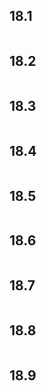 
## 18.1  
 ```{include} ./18/18.1.md
 ``` 

## 18.2  
 ```{include} ./18/18.2.md
 ``` 

## 18.3  
 ```{include} ./18/18.3.md
 ``` 

## 18.4  
 ```{include} ./18/18.4.md
 ``` 

## 18.5  
 ```{include} ./18/18.5.md
 ``` 

## 18.6  
 ```{include} ./18/18.6.md
 ``` 

## 18.7  
 ```{include} ./18/18.7.md
 ``` 

## 18.8  
 ```{include} ./18/18.8.md
 ``` 

## 18.9  
 ```{include} ./18/18.9.md
 ``` 
